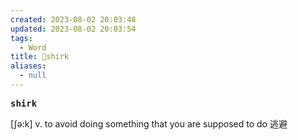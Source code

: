```yaml
---
created: 2023-08-02 20:03:48
updated: 2023-08-02 20:03:54
tags:
  - Word
title: 📖shirk
aliases:
  - null
---
```


<pre><strong>shirk</strong></pre>
[ʃə:k]
v. to avoid doing something that you are supposed to do 逃避
